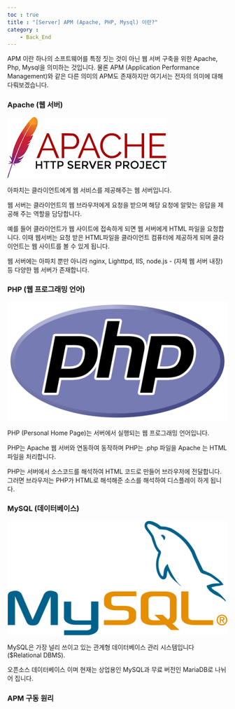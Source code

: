 ```yaml
---
toc : true
title : "[Server] APM (Apache, PHP, Mysql) 이란?"
category : 
    - Back_End
---
```


APM 이란 하나의 소프트웨어를 특정 짓는 것이 아닌 웹 서버 구축을 위한 Apache, Php, Mysql을 의미하는 것입니다. 물론 APM $($Application Performance Management)와 같은 다른 의미의 APM도 존재하지만 여기서는 전자의 의미에 대해 다뤄보겠습니다.

### Apache $($웹 서버)

![apache_image](/assets/images/Back_End/apache.png) 

아파치는 클라이언트에게 웹 서비스를 제공해주는 웹 서버입니다.

웹 서버는 클라이언트의 웹 브라우저에게 요청을 받으며 해당 요청에 알맞는 응답을 제공해 주는 역할을 담당합니다.

예를 들어 클라이언트가 웹 사이트에 접속하게 되면 웹 서버에게 HTML 파일을 요청합니다. 이때 웹서버는 요청 받은 HTML파일을 클라이언트 컴퓨터에 제공하게 되며 클라이언트는 웹 사이트를 볼 수 있게 됩니다.

웹 서버에는 아파치 뿐만 아니라 nginx, Lighttpd, IIS, node.js - $($자체 웹 서버 내장) 등 다양한 웹 서버가 존재합니다.

### PHP $($웹 프로그래밍 언어)

![php_image](/assets/images/Back_End/PHP-logo.svg)

PHP $($Personal Home Page)는 서버에서 실행되는 웹 프로그래밍 언어입니다. 

PHP는 Apache 웹 서버와 연동하여 동작하며 PHP는 .php 파일을 Apache 는 HTML 파일을 처리합니다.

PHP는 서버에서 소스코드를 해석하여 HTML 코드로 만들어 브라우저에 전달합니다. 그러면 브라우저는 PHP가 HTML로 해석해준 소스를 해석하여 디스플레이 하게 됩니다. 

### MySQL $($데이터베이스)

![mysql_image](/assets/images/Back_End/mysql_image.png)

MySQL은 가장 널리 쓰이고 있는 관계형 데이터베이스 관리 시스템입니다($Relational DBMS). 

오픈소스 데이터베이스 이며 현재는 상업용인 MySQL과 무료 버전인 MariaDB로 나뉘어 집니다.

### APM 구동 원리


